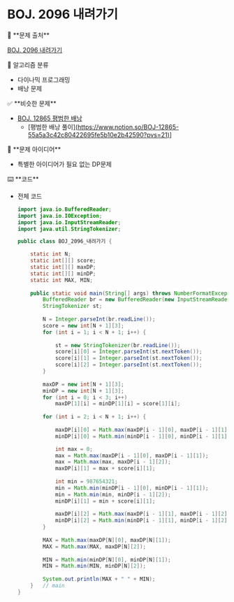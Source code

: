 # BOJ. 2096 내려가기

<aside>
🚨 **문제 출처**

[BOJ. 2096 내려가기](https://www.acmicpc.net/problem/2096)

</aside>

<aside>
📖 알고리즘 분류

- 다이나믹 프로그래밍
- 배낭 문제
</aside>

<aside>
✅ **비슷한 문제**

- [BOJ. 12865 평범한 배낭](https://www.acmicpc.net/problem/12865)
    - [평범한 배낭 풀이][(https://www.notion.so/BOJ-12865-55a5a3c42c80422695fe5b10e2b42590?pvs=21)](https://github.com/roqdkfwk/Algorithm/blob/master/Algorithm/APS/%EB%8B%A4%EC%9D%B4%EB%82%98%EB%AF%B9%20%ED%94%84%EB%A1%9C%EA%B7%B8%EB%9E%98%EB%B0%8D(DP)/BOJ.%2012865%20%ED%8F%89%EB%B2%94%ED%95%9C%20%EB%B0%B0%EB%82%AD.md)]
</aside>

<aside>
📖 **문제 아이디어**

- 특별한 아이디어가 필요 없는 DP문제
</aside>

<aside>
⌨️ **코드**

</aside>

- 전체 코드
    
    ```java
    import java.io.BufferedReader;
    import java.io.IOException;
    import java.io.InputStreamReader;
    import java.util.StringTokenizer;
    
    public class BOJ_2096_내려가기 {
    
    	static int N;
    	static int[][] score;
    	static int[][] maxDP;
    	static int[][] minDP;
    	static int MAX, MIN;
    	
    	public static void main(String[] args) throws NumberFormatException, IOException {
    		BufferedReader br = new BufferedReader(new InputStreamReader(System.in));
    		StringTokenizer st;
    		
    		N = Integer.parseInt(br.readLine());
    		score = new int[N + 1][3];
    		for (int i = 1; i < N + 1; i++) {
    			
    			st = new StringTokenizer(br.readLine());
    			score[i][0] = Integer.parseInt(st.nextToken());
    			score[i][1] = Integer.parseInt(st.nextToken());
    			score[i][2] = Integer.parseInt(st.nextToken());
    		}
    		
    		maxDP = new int[N + 1][3];
    		minDP = new int[N + 1][3];
    		for (int i = 0; i < 3; i++)  
    			maxDP[1][i] = minDP[1][i] = score[1][i];
    		
    		for (int i = 2; i < N + 1; i++) {
    			
    			maxDP[i][0] = Math.max(maxDP[i - 1][0], maxDP[i - 1][1]) + score[i][0];
    			minDP[i][0] = Math.min(minDP[i - 1][0], minDP[i - 1][1]) + score[i][0];
    
    			int max = 0;
    			max = Math.max(maxDP[i - 1][0], maxDP[i - 1][1]);
    			max = Math.max(max, maxDP[i - 1][2]);
    			maxDP[i][1] = max + score[i][1];
    			
    			int min = 987654321;
    			min = Math.min(minDP[i - 1][0], minDP[i - 1][1]);
    			min = Math.min(min, minDP[i - 1][2]);
    			minDP[i][1] = min + score[i][1];
    			
    			maxDP[i][2] = Math.max(maxDP[i - 1][1], maxDP[i - 1][2]) + score[i][2];
    			minDP[i][2] = Math.min(minDP[i - 1][1], minDP[i - 1][2]) + score[i][2];
    		}
    		
    		MAX = Math.max(maxDP[N][0], maxDP[N][1]);
    		MAX = Math.max(MAX, maxDP[N][2]);
    		
    		MIN = Math.min(minDP[N][0], minDP[N][1]);
    		MIN = Math.min(MIN, minDP[N][2]);
    		
    		System.out.println(MAX + " " + MIN);
    	}	// main
    }
    
    ```
